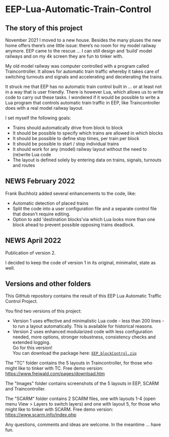 # EEP-Lua-Automatic-Train-Control

## The story of this project

November 2021 I moved to a new house. Besides the many pluses the new home offers there’s one little issue: there’s no room for my model railway anymore. EEP came to the rescue … I can still design and ‘build’ model railways and on my 4k screen they are fun to tinker with.

My old model railway was computer controlled with a program called Traincontroller. It allows for automatic train traffic whereby it takes care of switching turnouts and signals and accelerating and decelerating the trains.

It struck me that EEP has no automatic train control built in … or at least not in a way that is user friendly. There is however Lua, which allows us to write code to carry out these tasks. I wondered if it would be possible to write a Lua program that controls automatic train traffic in EEP, like Traincontroller does with a real model railway layout.

I set myself the following goals:

- Trains should automatically drive from block to block
- It should be possible to specify which trains are allowed in which blocks
- It should be possible to define stop times, per train per block
- It should be possible to start / stop individual trains
- It should work for any (model) railway layout without the need to (re)write Lua code
- The layout is defined solely by entering data on trains, signals, turnouts and routes

## NEWS February 2022

Frank Buchholz added several enhancements to the code, like:

- Automatic detection of placed trains
- Split the code into a user configuration file and a separate control file that doesn't require editing.
- Option to add 'destination blocks'via which Lua looks more than one block ahead to prevent possible opposing trains deadlock.

## NEWS April 2022

Publication of version 2.

I decided to keep the code of version 1 in its original, minimalist, state as well.

## Versions and other folders

This GitHub repository contains the result of this EEP Lua Automatic Traffic Control Project.

You find two versions of this project:

- Version 1 uses effective and minimalistic Lua code - less than 200 lines - to run a layout automatically. This is available for historical reasons.
- Version 2 uses enhanced modularized code with less configuration needed, more options, stronger robustness, consistency checks and extended logging.  
Go for this version!  
You can download the package here:
[`EEP_blockControl.zip`](https://github.com/FrankBuchholz/EEP-LUA-Automatic-Train-Control/raw/main/blockControl_Version_2/EEP_blockControl.zip)

The "TC" folder contains the 5 layouts in Traincontroller, for those who might like to tinker with TC. Free demo version: <https://www.freiwald.com/pages/download.htm>

The "Images" folder contains screenshots of the 5 layouts in EEP, SCARM and Traincontroller.

The "SCARM" folder contains 2 SCARM files, one with layouts 1-4 (open menu View > Layers to switch layers) and one with layout 5, for those who might like to tinker with SCARM. Free demo version: <https://www.scarm.info/index.php>

Any questions, comments and ideas are welcome. In the meantime … have fun.
